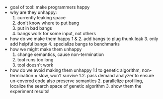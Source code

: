 - goal of tool: make programmers happy
- why are they unhappy: 
    1. currently leaking space
    2. don't know where to put bang
    3. put in bad bangs
    4. bangs work for some input, not others
- how do we make them happy
    1 & 2. add bangs to plug thunk leak
    3. only add helpful bangs
    4. specialize bangs to benchmarks
- how we might make them unhappy
    1. change semantics, cause non-termination
    2. tool runs too long
    3. tool doesn't work
- how do we avoid making them unhappy
    1.1 to genetic algorithm, non-termination = slow, won't survive
    1.2. pass demand analyzer to ensure un-covered code also preserve semantics
    2. parallelize profiling, localize the search space of genetic algorithm
    3. show them the experiment results! 
